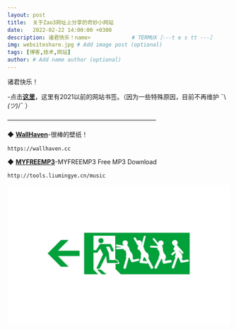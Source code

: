 ```yaml
---
layout: post
title:  关于Zao3网址上分享的奇妙小网站
date:   2022-02-22 14:00:00 +0300
description: 诸君快乐！name>             # TERMUX［---t e s tt ---］     test1 test2  yest3   ————————————————————————[为了做一个体面人，我把失败的过程删去] # Add post description (optional)
img: websiteshare.jpg # Add image post (optional)
tags: [博客,技术,网站]
author: # Add name author (optional)
---
```

诸君快乐！

-点击[**这里**][zao3-websites]，这里有2021以前的网站书签。（因为一些特殊原因，目前不再维护 ¯\ _(ツ)_/¯ ）

————————————————————————

 ◆ [**WallHaven**][wallhaven]-很棒的壁纸！
```
https://wallhaven.cc
```

 ◆ [**MYFREEMP3**][myfreemp3]-MYFREEMP3 Free MP3 Download
```
http://tools.liumingye.cn/music
```

![termux](/assets/img/website-test.jpg)



[wallhaven]: https://wallhaven.cc
[zao3-websites]:   https://zaosan.rthe.xyz
[myfreemp3]: https://tools.liumingye.cn/music

